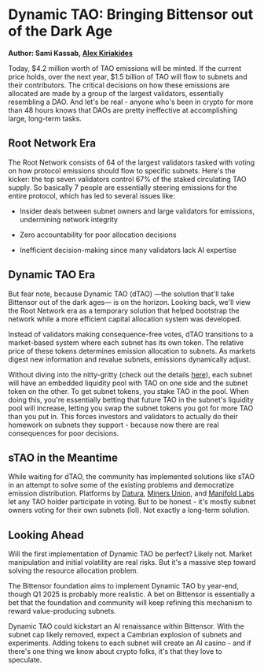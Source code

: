 ﻿# **Dynamic TAO: Bringing Bittensor out of the Dark Age**
**Author: Sami Kassab, [Alex Kiriakides](https://x.com/AlexKiriakides)**



Today, $4.2 million worth of TAO emissions will be minted. If the current price holds, over the next year, $1.5 billion of TAO will flow to subnets and their contributors. The critical decisions on how these emissions are allocated are made by a group of the largest validators, essentially resembling a DAO. And let's be real - anyone who's been in crypto for more than 48 hours knows that DAOs are pretty ineffective at accomplishing large, long-term tasks.


## Root Network Era

The Root Network consists of 64 of the largest validators tasked with voting on how protocol emissions should flow to specific subnets. Here's the kicker: the top seven validators control 67% of the staked circulating TAO supply. So basically 7 people are essentially steering emissions for the entire protocol, which has led to several issues like:

-   Insider deals between subnet owners and large validators for emissions, undermining network integrity
    
-   Zero accountability for poor allocation decisions
    
-   Inefficient decision-making since many validators lack AI expertise

## **Dynamic TAO Era**

But fear note, because Dynamic TAO (dTAO) —the solution that'll take Bittensor out of the dark ages— is on the horizon. Looking back, we'll view the Root Network era as a temporary solution that helped bootstrap the network while a more efficient capital allocation system was developed.

Instead of validators making consequence-free votes, dTAO transitions to a market-based system where each subnet has its own token. The relative price of these tokens determines emission allocation to subnets. As markets digest new information and revalue subnets, emissions dynamically adjust.

Without diving into the nitty-gritty (check out the details [here](https://medium.com/@unconst/bit001-dynamic-tao-8ddc7a26dd62)), each subnet will have an embedded liquidity pool with TAO on one side and the subnet token on the other. To get subnet tokens, you stake TAO in the pool. When doing this, you're essentially betting that future TAO in the subnet's liquidity pool will increase, letting you swap the subnet tokens you got for more TAO than you put in. This forces investors and validators to actually do their homework on subnets they support - because now there are real consequences for poor decisions.

## **sTAO in the Meantime**

While waiting for dTAO, the community has implemented solutions like sTAO in an attempt to solve some of the existing problems and democratize emission distribution. Platforms by [Datura](https://datura.ai/validator), [Miners Union](https://www.minersunion.ai/), and [Manifold Labs](https://youtu.be/IYhbTgEY7h8?si=tGHLXDqUNnQZmIJo&t=2250) let any TAO holder participate in voting. But to be honest - it's mostly subnet owners voting for their own subnets (lol). Not exactly a long-term solution.

## Looking Ahead

Will the first implementation of Dynamic TAO be perfect? Likely not. Market manipulation and initial volatility are real risks. But it's a massive step toward solving the resource allocation problem.

The Bittensor foundation aims to implement Dynamic TAO by year-end, though Q1 2025 is probably more realistic. A bet on Bittensor is essentially a bet that the foundation and community will keep refining this mechanism to reward value-producing subnets.

Dynamic TAO could kickstart an AI renaissance within Bittensor. With the subnet cap likely removed, expect a Cambrian explosion of subnets and experiments. Adding tokens to each subnet will create an AI casino - and if there's one thing we know about crypto folks, it's that they love to speculate.
